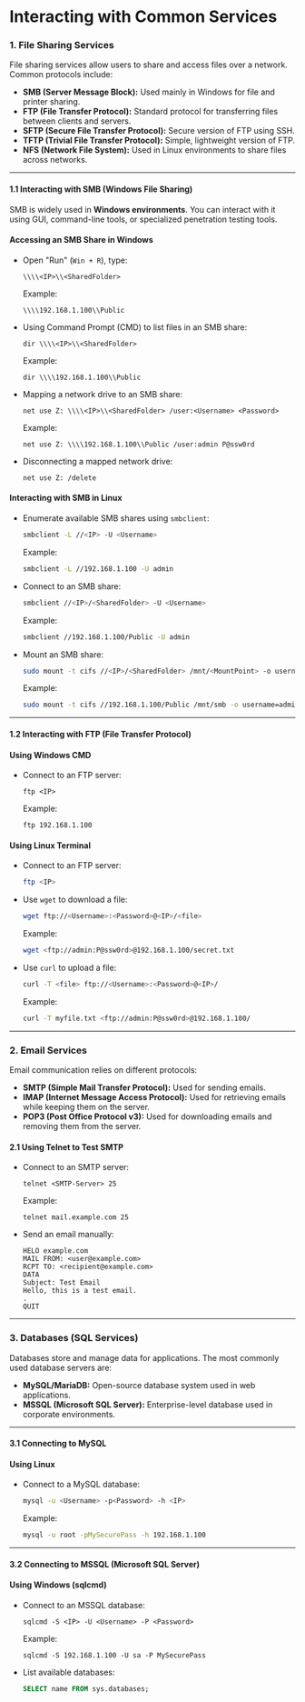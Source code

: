 # Interacting with Common Services

### **1. File Sharing Services**

File sharing services allow users to share and access files over a network. Common protocols include:

* **SMB (Server Message Block):** Used mainly in Windows for file and printer sharing.
* **FTP (File Transfer Protocol):** Standard protocol for transferring files between clients and servers.
* **SFTP (Secure File Transfer Protocol):** Secure version of FTP using SSH.
* **TFTP (Trivial File Transfer Protocol):** Simple, lightweight version of FTP.
* **NFS (Network File System):** Used in Linux environments to share files across networks.

***

#### **1.1 Interacting with SMB (Windows File Sharing)**

SMB is widely used in **Windows environments**. You can interact with it using GUI, command-line tools, or specialized penetration testing tools.

#### **Accessing an SMB Share in Windows**

*   Open "Run" (`Win + R`), type:

    ```
    \\\\<IP>\\<SharedFolder>
    ```

    Example:

    ```
    \\\\192.168.1.100\\Public
    ```
*   Using Command Prompt (CMD) to list files in an SMB share:

    ```
    dir \\\\<IP>\\<SharedFolder>
    ```

    Example:

    ```
    dir \\\\192.168.1.100\\Public
    ```
*   Mapping a network drive to an SMB share:

    ```
    net use Z: \\\\<IP>\\<SharedFolder> /user:<Username> <Password>
    ```

    Example:

    ```
    net use Z: \\\\192.168.1.100\\Public /user:admin P@ssw0rd
    ```
*   Disconnecting a mapped network drive:

    ```
    net use Z: /delete
    ```

#### **Interacting with SMB in Linux**

*   Enumerate available SMB shares using `smbclient`:

    ```bash
    smbclient -L //<IP> -U <Username>

    ```

    Example:

    ```bash
    smbclient -L //192.168.1.100 -U admin
    ```
*   Connect to an SMB share:

    ```bash
    smbclient //<IP>/<SharedFolder> -U <Username>

    ```

    Example:

    ```bash
    smbclient //192.168.1.100/Public -U admin
    ```
*   Mount an SMB share:

    ```bash
    sudo mount -t cifs //<IP>/<SharedFolder> /mnt/<MountPoint> -o username=<Username>,password=<Password>

    ```

    Example:

    ```bash
    sudo mount -t cifs //192.168.1.100/Public /mnt/smb -o username=admin,password=P@ssw0rd
    ```

***

#### **1.2 Interacting with FTP (File Transfer Protocol)**

#### **Using Windows CMD**

*   Connect to an FTP server:

    ```
    ftp <IP>
    ```

    Example:

    ```
    ftp 192.168.1.100
    ```

#### **Using Linux Terminal**

*   Connect to an FTP server:

    ```bash
    ftp <IP>
    ```
*   Use `wget` to download a file:

    ```bash
    wget ftp://<Username>:<Password>@<IP>/<file>
    ```

    Example:

    ```bash
    wget <ftp://admin:P@ssw0rd>@192.168.1.100/secret.txt
    ```
*   Use `curl` to upload a file:

    ```bash
    curl -T <file> ftp://<Username>:<Password>@<IP>/
    ```

    Example:

    ```bash
    curl -T myfile.txt <ftp://admin:P@ssw0rd>@192.168.1.100/
    ```

***

### **2. Email Services**

Email communication relies on different protocols:

* **SMTP (Simple Mail Transfer Protocol):** Used for sending emails.
* **IMAP (Internet Message Access Protocol):** Used for retrieving emails while keeping them on the server.
* **POP3 (Post Office Protocol v3):** Used for downloading emails and removing them from the server.

#### **2.1 Using Telnet to Test SMTP**

*   Connect to an SMTP server:

    ```
    telnet <SMTP-Server> 25
    ```

    Example:

    ```
    telnet mail.example.com 25
    ```
*   Send an email manually:

    ```
    HELO example.com
    MAIL FROM: <user@example.com>
    RCPT TO: <recipient@example.com>
    DATA
    Subject: Test Email
    Hello, this is a test email.
    .
    QUIT
    ```

***

### **3. Databases (SQL Services)**

Databases store and manage data for applications. The most commonly used database servers are:

* **MySQL/MariaDB:** Open-source database system used in web applications.
* **MSSQL (Microsoft SQL Server):** Enterprise-level database used in corporate environments.

***

#### **3.1 Connecting to MySQL**

#### **Using Linux**

*   Connect to a MySQL database:

    ```bash
    mysql -u <Username> -p<Password> -h <IP>
    ```

    Example:

    ```bash
    mysql -u root -pMySecurePass -h 192.168.1.100
    ```

***

#### **3.2 Connecting to MSSQL (Microsoft SQL Server)**

#### **Using Windows (sqlcmd)**

*   Connect to an MSSQL database:

    ```
    sqlcmd -S <IP> -U <Username> -P <Password>
    ```

    Example:

    ```
    sqlcmd -S 192.168.1.100 -U sa -P MySecurePass
    ```
*   List available databases:

    ```sql
    SELECT name FROM sys.databases;
    ```

